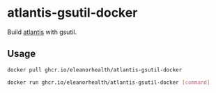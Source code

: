 # atlantis-gsutil-docker

Build [atlantis](https://github.com/runatlantis/atlantis/) with gsutil.

## Usage

```bash
docker pull ghcr.io/eleanorhealth/atlantis-gsutil-docker
```

```bash
docker run ghcr.io/eleanorhealth/atlantis-gsutil-docker [command]
```

